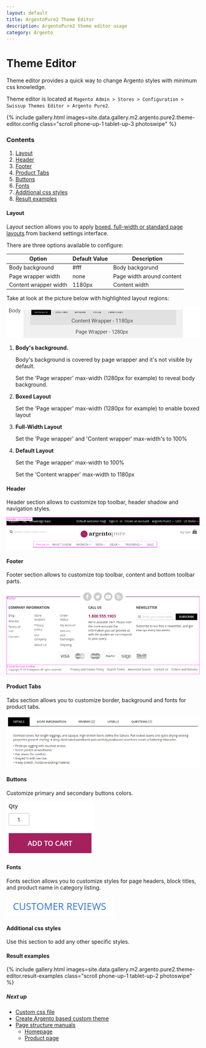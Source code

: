 ```yaml
---
layout: default
title: ArgentoPure2 Theme Editor
description: ArgentoPure2 theme editor usage
category: Argento
---
```


# Theme Editor

Theme editor provides a quick way to change Argento styles with minimum css
knowledge.

Theme editor is located at
`Magento Admin > Stores > Configuration > Swissup Themes Editor > Argento Pure2`.

{% include gallery.html images=site.data.gallery.m2.argento.pure2.theme-editor.config class="scroll phone-up-1 tablet-up-3 photoswipe" %}

### Contents

 1. [Layout](#layout)
 2. [Header](#header)
 3. [Footer](#footer)
 4. [Product Tabs](#product-tabs)
 5. [Buttons](#buttons)
 6. [Fonts](#fonts)
 7. [Additional css styles](#additional-css-styles)
 7. [Result examples](#result-examples)

#### Layout

Layout section allows you to apply
[boxed, full-width or standard page layouts](/m2/argento/customization/boxed-full-width-and-standard-layout-types/)
from backend settings interface.

There are three options available to configure:

Option | Default Value | Description
-------|---------------|------------
Body background | #fff | Body backgorund
Page wrapper width | none | Page width around content
Content wrapper width | 1180px | Content width

Take at look at the picture below with highlighted layout regions:

![Argento Pure2 Layout Structure](/images/m2/argento/pure2/theme-editor/layout.png)

 1. **Body's background.**

    Body's background is covered by page wrapper and it's not visible by default.

    Set the 'Page wrapper' max-width (1280px for example) to reveal body background.

 2. **Boxed Layout**

    Set the 'Page wrapper' max-width (1280px for example) to enable boxed layout

 3. **Full-Width Layout**

    Set the 'Page wrapper' and 'Content wrapper' max-width's to 100%

 4. **Default Layout**

    Set the 'Page wrapper' max-width to 100%

    Set the 'Content wrapper' max-width to 1180px

#### Header

Header section allows to customize top toolbar, header shadow and
navigation styles.

![Argento Pure2 Header Structure](/images/m2/argento/pure2/theme-editor/header.png)

#### Footer

Footer section allows to customize top toolbar, content and bottom toolbar parts.

![Argento Pure2 Footer Structure](/images/m2/argento/pure2/theme-editor/footer.png)

#### Product Tabs

Tabs section allows you to customize border, background and fonts for product tabs.

![Product tabs](/images/m2/argento/pure2/theme-editor/tabs.png)

#### Buttons

Customize primary and secondary buttons colors.

![Primary button](/images/m2/argento/pure2/theme-editor/button.png)

#### Fonts

Fonts section allows you to customize styles for page headers, block titles,
and product name in category listing.

![Product name font](/images/m2/argento/pure2/theme-editor/fonts.png)

#### Additional css styles

Use this section to add any other specific styles.

#### Result examples

{% include gallery.html images=site.data.gallery.m2.argento.pure2.theme-editor.result-examples class="scroll phone-up-1 tablet-up-2 photoswipe" %}

##### Next up

 -  [Custom css file](/m2/argento/customization/custom-css/)
 -  [Create Argento based custom theme](/m2/argento/customization/custom-theme/)
 -  [Page structure manuals](/m2/argento/pure2/page-structure/)
    -  [Homepage](/m2/argento/pure2/page-structure/homepage/)
    -  [Product page](/m2/argento/pure2/page-structure/product-page/)
